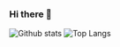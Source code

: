 ### Hi there 👋

![Github stats](https://github-readme-stats.vercel.app/api?username=acceleratorlastorder&show_icons=true&theme=radical)
![Top Langs](https://github-readme-stats.vercel.app/api/top-langs/?username=acceleratorlastorder&layout=compact&show_icons=true&theme=radical)

<!--
**acceleratorlastorder/acceleratorlastorder** is a ✨ _special_ ✨ repository because its `README.md` (this file) appears on your GitHub profile.

Here are some ideas to get you started:

- 🔭 I’m currently working on ...
- 🌱 I’m currently learning ...
- 👯 I’m looking to collaborate on ...
- 🤔 I’m looking for help with ...
- 💬 Ask me about ...
- 📫 How to reach me: ...
- 😄 Pronouns: ...
- ⚡ Fun fact: ...
-->
